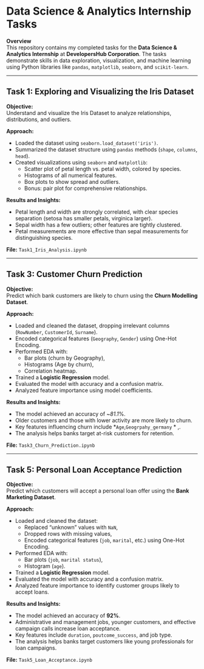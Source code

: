 # Data Science & Analytics Internship Tasks

**Overview**  
This repository contains my completed tasks for the **Data Science & Analytics Internship** at **DevelopersHub Corporation**. The tasks demonstrate skills in data exploration, visualization, and machine learning using Python libraries like `pandas`, `matplotlib`, `seaborn`, and `scikit-learn`.

---

## Task 1: Exploring and Visualizing the Iris Dataset

**Objective:**  
Understand and visualize the Iris Dataset to analyze relationships, distributions, and outliers.

**Approach:**
- Loaded the dataset using `seaborn.load_dataset('iris')`.
- Summarized the dataset structure using `pandas` methods (`shape`, `columns`, `head`).
- Created visualizations using `seaborn` and `matplotlib`:
  - Scatter plot of petal length vs. petal width, colored by species.
  - Histograms of all numerical features.
  - Box plots to show spread and outliers.
  - Bonus: pair plot for comprehensive relationships.

**Results and Insights:**
- Petal length and width are strongly correlated, with clear species separation (setosa has smaller petals, virginica larger).
- Sepal width has a few outliers; other features are tightly clustered.
- Petal measurements are more effective than sepal measurements for distinguishing species.

**File:** `Task1_Iris_Analysis.ipynb`

---

## Task 3: Customer Churn Prediction

**Objective:**  
Predict which bank customers are likely to churn using the **Churn Modelling Dataset**.

**Approach:**
- Loaded and cleaned the dataset, dropping irrelevant columns (`RowNumber`, `CustomerId`, `Surname`).
- Encoded categorical features (`Geography`, `Gender`) using One-Hot Encoding.
- Performed EDA with:
  - Bar plots (churn by Geography),
  - Histograms (Age by churn),
  - Correlation heatmap.
- Trained a **Logistic Regression** model.
- Evaluated the model with accuracy and a confusion matrix.
- Analyzed feature importance using model coefficients.

**Results and Insights:**
- The model achieved an accuracy of ~*81.1*%.
- Older customers and those with lower activity are more likely to churn.
- Key features influencing churn include *`Age`,`Geogrpahy_germany` * ,.
- The analysis helps banks target at-risk customers for retention.

**File:** `Task3_Churn_Prediction.ipynb`

---

## Task 5: Personal Loan Acceptance Prediction

**Objective:**  
Predict which customers will accept a personal loan offer using the **Bank Marketing Dataset**.

**Approach:**
- Loaded and cleaned the dataset:
  - Replaced “unknown” values with `NaN`,
  - Dropped rows with missing values,
  - Encoded categorical features (`job`, `marital`, etc.) using One-Hot Encoding.
- Performed EDA with:
  - Bar plots (`job`, `marital status`),
  - Histogram (`age`).
- Trained a **Logistic Regression** model.
- Evaluated the model with accuracy and a confusion matrix.
- Analyzed feature importance to identify customer groups likely to accept loans.

**Results and Insights:**
- The model achieved an accuracy of **92%**.
- Administrative and management jobs, younger customers, and effective campaign calls increase loan acceptance.
- Key features include `duration`, `poutcome_success`, and job type.
- The analysis helps banks target customers like young professionals for loan campaigns.

**File:** `Task5_Loan_Acceptance.ipynb`
